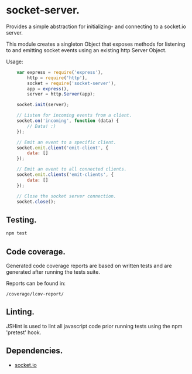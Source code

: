 # socket-server.
Provides a simple abstraction for initializing- and connecting to a socket.io server.

This module creates a singleton Object that exposes methods for listening to
and emitting socket events using an existing http Server Object.

Usage:
```javascript
    var express = require('express'),
		http = require('http'),
		socket = require('socket-server'),
		app = express(),
		server = http.Server(app);

	socket.init(server);

	// Listen for incoming events from a client.
	socket.on('incoming', function (data) {
		// Data! :)
	});

	// Emit an event to a specific client.
	socket.emit.client('emit-client', {
		data: []
	});

	// Emit an event to all connected clients.
	socket.emit.clients('emit-clients', {
		data: []
	});

	// Close the socket server connection.
	socket.close();
```

## Testing.
```bash
npm test
```

## Code coverage.
Generated code coverage reports are based on written tests and are generated
after running the tests suite.

Reports can be found in:
```
/coverage/lcov-report/
```

## Linting.
JSHint is used to lint all javascript code prior running tests using the npm
'pretest' hook.

## Dependencies.
* [socket.io](https://github.com/Automattic/socket.io)

